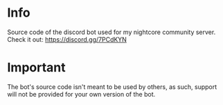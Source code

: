 # Info
Source code of the discord bot used for my nightcore community server.<br>
Check it out: https://discord.gg/7PCdKYN

# Important
The bot's source code isn't meant to be used by others, 
as such, support will not be provided for your own version of the bot.

